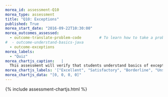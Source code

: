 ```yaml
---
morea_id: assessment-Q10
morea_type: assessment
title: "Q10: Exceptions"
published: True
morea_start_date: "2016-09-22T10:30:00"
morea_outcomes_assessed: 
  - outcome-translate-problem-code        # To learn how to take a problem, figure out the algorithm to solve it, the write the code
#  - outcome-understand-basics-java
  - outcome-exceptions
morea_labels: 
  - "Quiz"
morea_chartjs_caption:   |
  This assessment will verify that students understand basics of exceptions.
morea_chartjs_labels: '["Excellent", "Satisfactory", "Borderline", "Unsatisfactory"]'
morea_chartjs_data: "[0, 0, 0, 0]"
---
```


{%  include assessment-chartjs.html  %}
